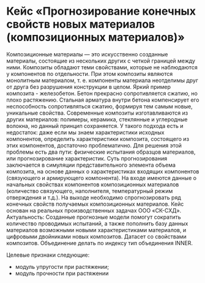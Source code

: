 # Кейс «Прогнозирование конечных свойств новых материалов (композиционных материалов)»

Композиционные материалы — это искусственно созданные материалы, состоящие из
нескольких других с четкой границей между ними.  Композиты обладают теми
свойствами, которые не наблюдаются у компонентов по отдельности. При этом
композиты являются монолитным материалом, т. е. компоненты материала неотделимы
друг от друга без разрушения конструкции в целом. Яркий пример композита -
железобетон. Бетон прекрасно сопротивляется сжатию, но плохо растяжению.
Стальная арматура внутри бетона компенсирует его неспособность сопротивляться
сжатию, формируя тем самым новые, уникальные свойства. Современные композиты
изготавливаются из других материалов: полимеры, керамика, стеклянные и
углеродные волокна, но данный принцип сохраняется. У такого подхода есть и
недостаток: даже если мы знаем характеристики исходных компонентов, определить
характеристики композита, состоящего из этих компонентов, достаточно
проблематично. Для решения этой проблемы есть два пути: физические испытания
образцов материалов, или прогнозирование характеристик. Суть прогнозирования
заключается в симуляции представительного элемента объема композита, на основе
данных о характеристиках входящих компонентов (связующего и армирующего
компонента).  На входе имеются данные о начальных свойствах компонентов
композиционных материалов (количество связующего, наполнителя, температурный
режим отверждения и т.д.). На выходе необходимо спрогнозировать ряд конечных
свойств получаемых композиционных материалов. Кейс основан на реальных
производственных задачах ООО «СК-СХД».  Актуальность: Созданные прогнозные
модели помогут сократить количество проводимых испытаний, а также пополнить базу
данных материалов возможными новыми характеристиками материалов, и цифровыми
двойниками новых композитов.  Датасет со свойствами композитов. Объединение
делать по индексу тип объединения INNER.

Целевые признаки следующие:
- модуль упругости при растяжении;
- модуль прочности при растяжении
